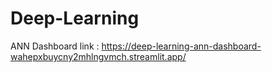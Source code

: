 # Deep-Learning
ANN Dashboard link : https://deep-learning-ann-dashboard-wahepxbuycny2mhlngvmch.streamlit.app/
